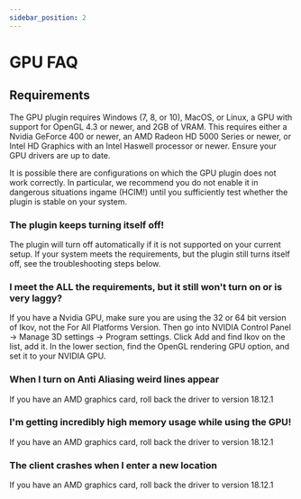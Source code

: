 ```yaml
---
sidebar_position: 2
---
```

# GPU FAQ

## Requirements
The GPU plugin requires Windows (7, 8, or 10), MacOS, or Linux, a GPU with support for OpenGL 4.3 or newer, and 2GB of VRAM. This requires either a Nvidia GeForce 400 or newer, an AMD Radeon HD 5000 Series or newer, or Intel HD Graphics with an Intel Haswell processor or newer. Ensure your GPU drivers are up to date.

It is possible there are configurations on which the GPU plugin does not work correctly. In particular, we recommend you do not enable it in dangerous situations ingame (HCIM!) until you sufficiently test whether the plugin is stable on your system.

### The plugin keeps turning itself off!
The plugin will turn off automatically if it is not supported on your current setup. If your system meets the requirements, but the plugin still turns itself off, see the troubleshooting steps below.

### I meet the ALL the requirements, but it still won't turn on or is very laggy?
If you have a Nvidia GPU, make sure you are using the 32 or 64 bit version of Ikov, not the For All Platforms Version. Then go into NVIDIA Control Panel -> Manage 3D settings -> Program settings. Click Add and find Ikov on the list, add it. In the lower section, find the OpenGL rendering GPU option, and set it to your NVIDIA GPU. 

### When I turn on Anti Aliasing weird lines appear
If you have an AMD graphics card, roll back the driver to version 18.12.1

### I'm getting incredibly high memory usage while using the GPU!
If you have an AMD graphics card, roll back the driver to version 18.12.1

### The client crashes when I enter a new location
If you have an AMD graphics card, roll back the driver to version 18.12.1